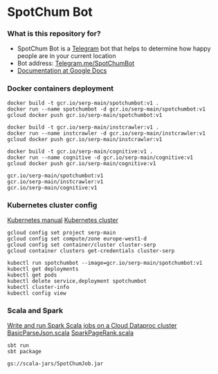 # SpotChum Bot #

### What is this repository for? ###

* SpotChum Bot is a [Telegram](https://telegram.org/) bot that helps to determine how happy people are in your current location
* Bot address: [Telegram.me/SpotChumBot](https://telegram.me/SpotChumBot)
* [Documentation at Google Docs](https://docs.google.com/document/d/1pImUd4GyR56XXGubQDyC5ty93N3CGGq6rfi370f371A/)

### Docker containers deployment ###

~~~~
docker build -t gcr.io/serp-main/spotchumbot:v1 .
docker run --name spotchumbot -d gcr.io/serp-main/spotchumbot:v1
gcloud docker push gcr.io/serp-main/spotchumbot:v1

docker build -t gcr.io/serp-main/instcrawler:v1 .
docker run --name instcrawler -d gcr.io/serp-main/instcrawler:v1
gcloud docker push gcr.io/serp-main/instcrawler:v1

docker build -t gcr.io/serp-main/cognitive:v1 .
docker run --name cognitive -d gcr.io/serp-main/cognitive:v1
gcloud docker push gcr.io/serp-main/cognitive:v1

gcr.io/serp-main/spotchumbot:v1
gcr.io/serp-main/instcrawler:v1
gcr.io/serp-main/cognitive:v1
~~~~

### Kubernetes cluster config ###
[Kubernetes manual](http://kubernetes.io/docs/hellonode/)
[Kubernetes cluster](https://130.211.67.53/api/v1/proxy/namespaces/kube-system/services/kubernetes-dashboard/#/replicationcontrollers)

~~~~
gcloud config set project serp-main
gcloud config set compute/zone europe-west1-d
gcloud config set container/cluster cluster-serp
gcloud container clusters get-credentials cluster-serp

kubectl run spotchumbot --image=gcr.io/serp-main/spotchumbot:v1
kubectl get deployments
kubectl get pods
kubectl delete service,deployment spotchumbot
kubectl cluster-info
kubectl config view
~~~~

### Scala and Spark ###
[Write and run Spark Scala jobs on a Cloud Dataproc cluster](https://cloud.google.com/dataproc/tutorials/spark-scala#using_scala)
[BasicParseJson.scala](https://github.com/databricks/learning-spark/blob/master/src/main/scala/com/oreilly/learningsparkexamples/scala/BasicParseJson.scala)
[SparkPageRank.scala](https://github.com/apache/spark/blob/master/examples/src/main/scala/org/apache/spark/examples/SparkPageRank.scala)

~~~~
sbt run
sbt package

gs://scala-jars/SpotChumJob.jar
~~~~